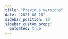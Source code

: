 ```yaml
---
title: "Previous versions"
date: "2021-08-18"
sidebar_position: 10
sidebar_custom_props:
  outdated: true
---
```



